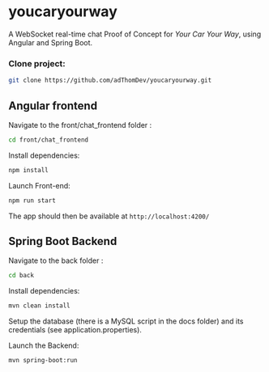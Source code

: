 # youcaryourway


A WebSocket real-time chat Proof of Concept for *Your Car Your Way*, using Angular and Spring Boot.

### Clone project:
```bash
git clone https://github.com/adThomDev/youcaryourway.git
```
## Angular frontend

Navigate to the front/chat_frontend folder :
```bash
cd front/chat_frontend
```

Install dependencies:
```bash
npm install
```

Launch Front-end:
```bash
npm run start
```

The app should then be available at `http://localhost:4200/`

## Spring Boot Backend
Navigate to the back folder :
```bash
cd back
```

Install dependencies:
```bash
mvn clean install
```

Setup the database (there is a MySQL script in the docs folder) and its credentials (see application.properties). 

Launch the Backend:
```bash
mvn spring-boot:run
```